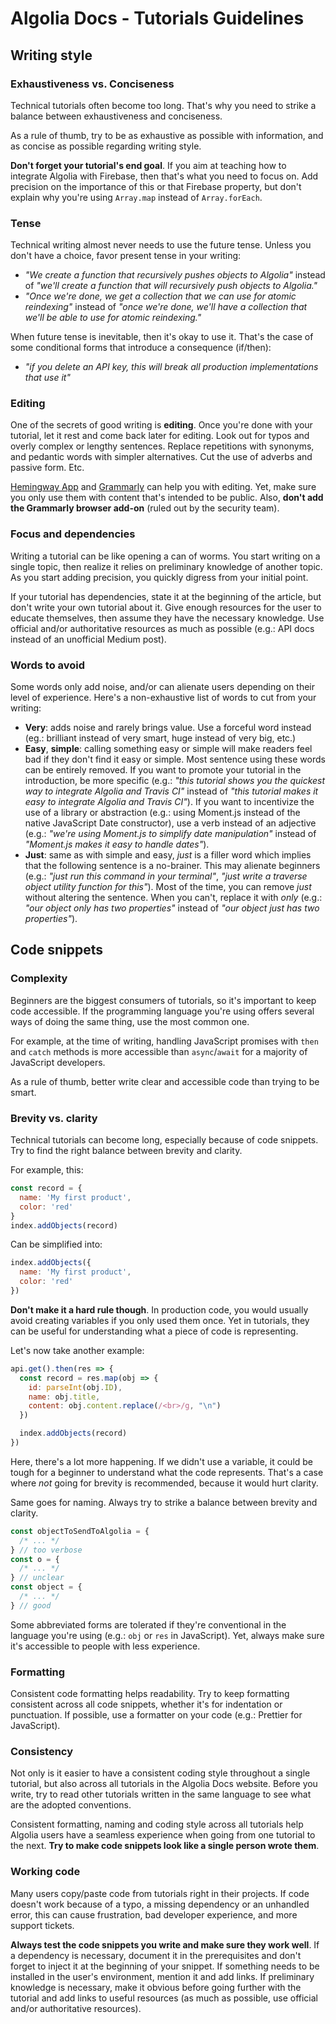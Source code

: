 # Algolia Docs - Tutorials Guidelines

## Writing style

### Exhaustiveness vs. Conciseness

Technical tutorials often become too long. That's why you need to strike a balance between exhaustiveness and conciseness.

As a rule of thumb, try to be as exhaustive as possible with information, and as concise as possible regarding writing style.

**Don't forget your tutorial's end goal**. If you aim at teaching how to integrate Algolia with Firebase, then that's what you need to focus on. Add precision on the importance of this or that Firebase property, but don't explain why you're using `Array.map` instead of `Array.forEach`.

### Tense

Technical writing almost never needs to use the future tense. Unless you don't have a choice, favor present tense in your writing:

- _"We create a function that recursively pushes objects to Algolia"_ instead of _"we'll create a function that will recursively push objects to Algolia."_
- _"Once we're done, we get a collection that we can use for atomic reindexing"_ instead of _"once we're done, we'll have a collection that we'll be able to use for atomic reindexing."_

When future tense is inevitable, then it's okay to use it. That's the case of some conditional forms that introduce a consequence (if/then):

- _"if you delete an API key, this will break all production implementations that use it"_

### Editing

One of the secrets of good writing is **editing**. Once you're done with your tutorial, let it rest and come back later for editing. Look out for typos and overly complex or lengthy sentences. Replace repetitions with synonyms, and pedantic words with simpler alternatives. Cut the use of adverbs and passive form. Etc.

[Hemingway App](http://www.hemingwayapp.com/) and [Grammarly](https://app.grammarly.com/) can help you with editing. Yet, make sure you only use them with content that's intended to be public. Also, **don't add the Grammarly browser add-on** (ruled out by the security team).

### Focus and dependencies

Writing a tutorial can be like opening a can of worms. You start writing on a single topic, then realize it relies on preliminary knowledge of another topic. As you start adding precision, you quickly digress from your initial point.

If your tutorial has dependencies, state it at the beginning of the article, but don't write your own tutorial about it. Give enough resources for the user to educate themselves, then assume they have the necessary knowledge. Use official and/or authoritative resources as much as possible (e.g.: API docs instead of an unofficial Medium post).

### Words to avoid

Some words only add noise, and/or can alienate users depending on their level of experience. Here's a non-exhaustive list of words to cut from your writing:

- **Very**: adds noise and rarely brings value. Use a forceful word instead (eg.: brilliant instead of very smart, huge instead of very big, etc.)
- **Easy**, **simple**: calling something easy or simple will make readers feel bad if they don't find it easy or simple. Most sentence using these words can be entirely removed. If you want to promote your tutorial in the introduction, be more specific (e.g.: _"this tutorial shows you the quickest way to integrate Algolia and Travis CI"_ instead of _"this tutorial makes it easy to integrate Algolia and Travis CI"_). If you want to incentivize the use of a library or abstraction (e.g.: using Moment.js instead of the native JavaScript Date constructor), use a verb instead of an adjective (e.g.: _"we're using Moment.js to simplify date manipulation"_ instead of _"Moment.js makes it easy to handle dates"_).
- **Just**: same as with simple and easy, _just_ is a filler word which implies that the following sentence is a no-brainer. This may alienate beginners (e.g.: _"just run this command in your terminal"_, _"just write a traverse object utility function for this"_). Most of the time, you can remove _just_ without altering the sentence. When you can't, replace it with _only_ (e.g.: _"our object only has two properties"_ instead of _"our object just has two properties"_).

## Code snippets

### Complexity

Beginners are the biggest consumers of tutorials, so it's important to keep code accessible. If the programming language you're using offers several ways of doing the same thing, use the most common one.

For example, at the time of writing, handling JavaScript promises with `then` and `catch` methods is more accessible than `async`/`await` for a majority of JavaScript developers.

As a rule of thumb, better write clear and accessible code than trying to be smart.

### Brevity vs. clarity

Technical tutorials can become long, especially because of code snippets. Try to find the right balance between brevity and clarity.

For example, this:

```js
const record = {
  name: 'My first product',
  color: 'red'
}
index.addObjects(record)
```

Can be simplified into:

```js
index.addObjects({
  name: 'My first product',
  color: 'red'
})
```

**Don't make it a hard rule though**. In production code, you would usually avoid creating variables if you only used them once. Yet in tutorials, they can be useful for understanding what a piece of code is representing.

Let's now take another example:

```js
api.get().then(res => {
  const record = res.map(obj => {
	id: parseInt(obj.ID),
	name: obj.title,
	content: obj.content.replace(/<br>/g, "\n")
  })

  index.addObjects(record)
})
```

Here, there's a lot more happening. If we didn't use a variable, it could be tough for a beginner to understand what the code represents. That's a case where _not_ going for brevity is recommended, because it would hurt clarity.

Same goes for naming. Always try to strike a balance between brevity and clarity.

```js
const objectToSendToAlgolia = {
  /* ... */
} // too verbose
const o = {
  /* ... */
} // unclear
const object = {
  /* ... */
} // good
```

Some abbreviated forms are tolerated if they're conventional in the language you're using (e.g.: `obj` or `res` in JavaScript). Yet, always make sure it's accessible to people with less experience.

### Formatting

Consistent code formatting helps readability. Try to keep formatting consistent across all code snippets, whether it's for indentation or punctuation. If possible, use a formatter on your code (e.g.: Prettier for JavaScript).

### Consistency

Not only is it easier to have a consistent coding style throughout a single tutorial, but also across all tutorials in the Algolia Docs website. Before you write, try to read other tutorials written in the same language to see what are the adopted conventions.

Consistent formatting, naming and coding style across all tutorials help Algolia users have a seamless experience when going from one tutorial to the next. **Try to make code snippets look like a single person wrote them**.

### Working code

Many users copy/paste code from tutorials right in their projects. If code doesn't work because of a typo, a missing dependency or an unhandled error, this can cause frustration, bad developer experience, and more support tickets.

**Always test the code snippets you write and make sure they work well**. If a dependency is necessary, document it in the prerequisites and don't forget to inject it at the beginning of your snippet. If something needs to be installed in the user's environment, mention it and add links. If preliminary knowledge is necessary, make it obvious before going further with the tutorial and add links to useful resources (as much as possible, use official and/or authoritative resources).
